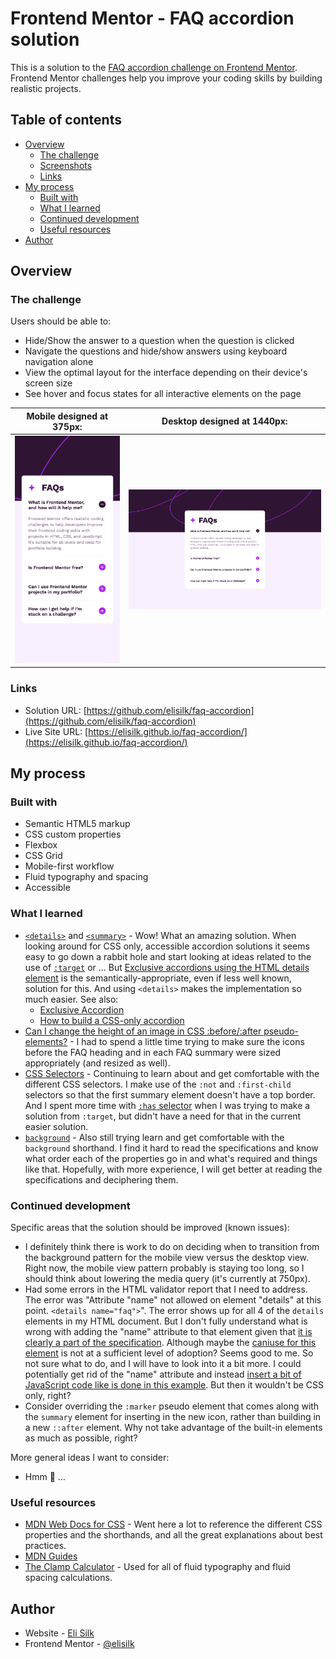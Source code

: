 # Frontend Mentor - FAQ accordion solution

This is a solution to the [FAQ accordion challenge on Frontend Mentor](https://www.frontendmentor.io/challenges/faq-accordion-wyfFdeBwBz). Frontend Mentor challenges help you improve your coding skills by building realistic projects.

## Table of contents

- [Overview](#overview)
  - [The challenge](#the-challenge)
  - [Screenshots](#screenshots)
  - [Links](#links)
- [My process](#my-process)
  - [Built with](#built-with)
  - [What I learned](#what-i-learned)
  - [Continued development](#continued-development)
  - [Useful resources](#useful-resources)
- [Author](#author)

## Overview

### The challenge

Users should be able to:

- Hide/Show the answer to a question when the question is clicked
- Navigate the questions and hide/show answers using keyboard navigation alone
- View the optimal layout for the interface depending on their device's screen size
- See hover and focus states for all interactive elements on the page

|        Mobile designed at 375px:         |        Desktop designed at 1440px:        |
| :--------------------------------------: | :---------------------------------------: |
| ![](./screenshots/screenshot-mobile.png) | ![](./screenshots/screenshot-desktop.png) |

### Links

- Solution URL: [https://github.com/elisilk/faq-accordion](https://github.com/elisilk/faq-accordion)
- Live Site URL: [https://elisilk.github.io/faq-accordion/](https://elisilk.github.io/faq-accordion/)

## My process

### Built with

- Semantic HTML5 markup
- CSS custom properties
- Flexbox
- CSS Grid
- Mobile-first workflow
- Fluid typography and spacing
- Accessible

### What I learned

- [`<details>`](https://developer.mozilla.org/en-US/docs/Web/HTML/Element/details) and [`<summary>`](https://developer.mozilla.org/en-US/docs/Web/HTML/Element/summary) - Wow! What an amazing solution. When looking around for CSS only, accessible accordion solutions it seems easy to go down a rabbit hole and start looking at ideas related to the use of [`:target`](https://developer.mozilla.org/en-US/docs/Web/CSS/:target) or ... But [Exclusive accordions using the HTML details element](https://developer.mozilla.org/en-US/blog/html-details-exclusive-accordions/) is the semantically-appropriate, even if less well known, solution for this. And using `<details>` makes the implementation so much easier. See also:
  - [Exclusive Accordion](https://developer.chrome.com/docs/css-ui/exclusive-accordion)
  - [How to build a CSS-only accordion](https://verpex.com/blog/website-tips/how-to-build-a-css-only-accordion)
- [Can I change the height of an image in CSS :before/:after pseudo-elements?](https://stackoverflow.com/questions/8977957/can-i-change-the-height-of-an-image-in-css-before-after-pseudo-elements) - I had to spend a little time trying to make sure the icons before the FAQ heading and in each FAQ summary were sized appropriately (and resized as well).
- [CSS Selectors](https://developer.mozilla.org/en-US/docs/Web/CSS/CSS_selectors) - Continuing to learn about and get comfortable with the different CSS selectors. I make use of the `:not` and `:first-child` selectors so that the first summary element doesn't have a top border. And I spent more time with [`:has` selector](https://tobiasahlin.com/blog/previous-sibling-css-has/) when I was trying to make a solution from `:target`, but didn't have a need for that in the current easier solution.
- [`background`](https://developer.mozilla.org/en-US/docs/Web/CSS/background) - Also still trying learn and get comfortable with the `background` shorthand. I find it hard to read the specifications and know what order each of the properties go in and what's required and things like that. Hopefully, with more experience, I will get better at reading the specifications and deciphering them.

### Continued development

Specific areas that the solution should be improved (known issues):

- I definitely think there is work to do on deciding when to transition from the background pattern for the mobile view versus the desktop view. Right now, the mobile view pattern probably is staying too long, so I should think about lowering the media query (it's currently at 750px).
- Had some errors in the HTML validator report that I need to address. The error was "Attribute "name" not allowed on element "details" at this point. `<details name="faq">`". The error shows up for all 4 of the `details` elements in my HTML document. But I don't fully understand what is wrong with adding the "name" attribute to that element given that [it is clearly a part of the specification](https://developer.mozilla.org/en-US/docs/Web/HTML/Element/details#name). Although maybe the [caniuse for this element](https://caniuse.com/details) is not at a sufficient level of adoption? Seems good to me. So not sure what to do, and I will have to look into it a bit more. I could potentially get rid of the "name" attribute and instead [insert a bit of JavaScript code like is done in this example](https://verpex.com/blog/website-tips/how-to-build-a-css-only-accordion). But then it wouldn't be CSS only, right?
- Consider overriding the `:marker` pseudo element that comes along with the `summary` element for inserting in the new icon, rather than building in a new `::after` element. Why not take advantage of the built-in elements as much as possible, right?

More general ideas I want to consider:

- Hmm 🤔 ...

### Useful resources

- [MDN Web Docs for CSS](https://developer.mozilla.org/en-US/docs/Web/CSS) - Went here a lot to reference the different CSS properties and the shorthands, and all the great explanations about best practices.
- [MDN Guides](https://developer.mozilla.org/en-US/docs/Learn)
- [The Clamp Calculator](https://royalfig.github.io/fluid-typography-calculator/) - Used for all of fluid typography and fluid spacing calculations.

## Author

- Website - [Eli Silk](https://github.com/elisilk)
- Frontend Mentor - [@elisilk](https://www.frontendmentor.io/profile/elisilk)
